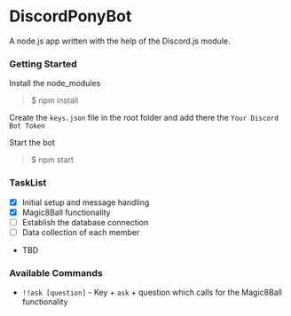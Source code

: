 # DiscordPonyBot
A node.js app written with the help of the Discord.js module.

### Getting Started
Install the node_modules
> $ npm install

Create the `keys.json` file in the root folder and add there the `Your Discord Bot Token`

Start the bot
> $ npm start


### TaskList
- [x] Initial setup and message handling
- [x] Magic8Ball functionality
- [ ] Establish the database connection
- [ ] Data collection of each member
- TBD

### Available Commands
- `!!ask [question]` - Key + `ask` + question which calls for the Magic8Ball functionality